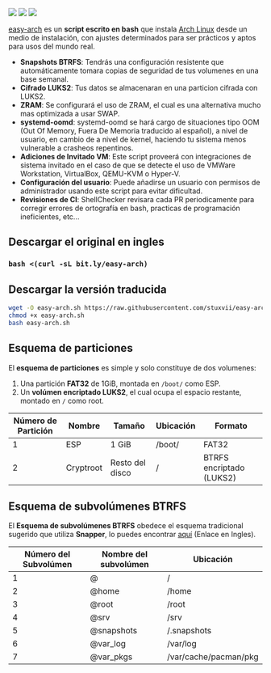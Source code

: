![](https://img.shields.io/github/license/classy-giraffe/easy-arch?label=License)
![](https://img.shields.io/github/stars/stuxvii/easy-arch-traducido?label=Stars)
![](https://img.shields.io/github/forks/stuxvii/easy-arch-traducido?label=Forks)

[easy-arch](https://github.com/stuxvii/easy-arch-traducido) es un **script escrito en bash** que instala [Arch Linux](https://archlinux.org/) desde un medio de instalación, con ajustes determinados para ser prácticos y aptos para usos del mundo real.

- **Snapshots BTRFS**: Tendrás una configuración resistente que automáticamente tomara copias de seguridad de tus volumenes en una base semanal.
- **Cifrado LUKS2**: Tus datos se almacenaran en una particion cifrada con LUKS2.
- **ZRAM**: Se configurará el uso de ZRAM, el cual es una alternativa mucho mas optimizada a usar SWAP.
- **systemd-oomd**: systemd-oomd se hará cargo de situaciones tipo OOM (Out Of Memory, Fuera De Memoria traducido al español), a nivel de usuario, en cambio de a nivel de kernel, haciendo tu sistema menos vulnerable a crasheos repentinos.
- **Adiciones de Invitado VM**: Este script proveerá con integraciones de sistema invitado en el caso de que se detecte el uso de VMWare Workstation, VirtualBox, QEMU-KVM o Hyper-V.
- **Configuración del usuario**: Puede añadirse un usuario con permisos de administrador usando este script para evitar dificultad.
- **Revisiones de CI**: ShellChecker revisara cada PR periodicamente para corregir errores de ortografía en bash, practicas de programación ineficientes, etc... 

## Descargar el original en ingles

### `bash <(curl -sL bit.ly/easy-arch)`

## Descargar la versión traducida

```bash 
wget -O easy-arch.sh https://raw.githubusercontent.com/stuxvii/easy-arch-traducido/main/easy-arch.sh
chmod +x easy-arch.sh
bash easy-arch.sh
```

## Esquema de particiones

El **esquema de particiones** es simple y solo constituye de dos volumenes:
1. Una partición **FAT32** de 1GiB, montada en `/boot/` como ESP.
2. Un **volúmen encriptado LUKS2**, el cual ocupa el espacio restante, montado en `/` como root.

| Número de Partición | Nombre    | Tamaño            | Ubicación      | Formato                  |
|---------------------|-----------|-------------------|----------------|--------------------------|
| 1                   | ESP       | 1 GiB             | /boot/         | FAT32                    |
| 2                   | Cryptroot | Resto del disco   | /              | BTRFS encriptado (LUKS2) |

## Esquema de subvolúmenes BTRFS

El **Esquema de subvolúmenes BTRFS** obedece el esquema tradicional sugerido que utiliza **Snapper**, lo puedes encontrar [aquí](https://wiki.archlinux.org/index.php/Snapper#Suggested_filesystem_layout) (Enlace en Ingles).

| Número del Subvolúmen | Nombre del subvolúmen | Ubicación                     |
|-----------------------|-----------------------|-------------------------------|
| 1                     | @                     | /                             |
| 2                     | @home                 | /home                         |
| 3                     | @root                 | /root                         |
| 4                     | @srv                  | /srv                          |
| 5                     | @snapshots            | /.snapshots                   |
| 6                     | @var_log              | /var/log                      |
| 7                     | @var_pkgs             | /var/cache/pacman/pkg         |
